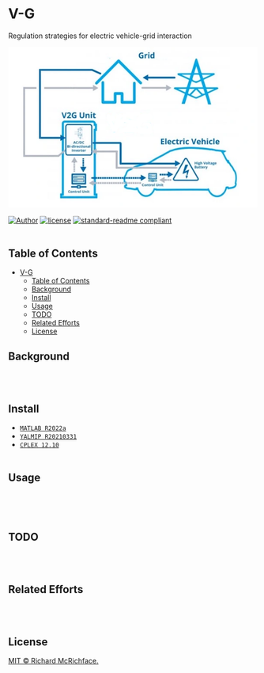 # V-G
Regulation strategies for electric vehicle-grid interaction

![0](https://github.com/BenjaminChen1024/V-G/blob/master/V-G.png)

[![Author](https://img.shields.io/badge/Author-BenjaminChen-blue.svg "Author")](https://github.com/BenjaminChen1024 "Author")
[![license](https://img.shields.io/github/license/:user/:repo.svg)](LICENSE)
[![standard-readme compliant](https://img.shields.io/badge/readme%20style-standard-brightgreen.svg?style=flat-square)](https://github.com/RichardLitt/standard-readme)
<br></br>

## Table of Contents
- [V-G](#v-g)
  - [Table of Contents](#table-of-contents)
  - [Background](#background)
  - [Install](#install)
  - [Usage](#usage)
  - [TODO](#todo)
  - [Related Efforts](#related-efforts)
  - [License](#license)

## Background

<br></br>

## Install

- [`MATLAB R2022a`](https://ww2.mathworks.cn/products/matlab.html)
- [`YALMIP R20210331`](https://github.com/yalmip/YALMIP)
- [`CPLEX 12.10`](https://www.ibm.com/products/ilog-cplex-optimization-studio/cplex-optimizer)
  <br></br>

## Usage

```bash

```
  <br></br>

## TODO
  <br></br>


## Related Efforts
  <br></br>


## License
[MIT © Richard McRichface.](https://github.com/BenjaminChen1024/V-G/blob/master/LICENSE)
  <br></br>
